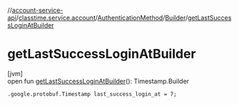 //[account-service-api](../../../../index.md)/[classtime.service.account](../../index.md)/[AuthenticationMethod](../index.md)/[Builder](index.md)/[getLastSuccessLoginAtBuilder](get-last-success-login-at-builder.md)

# getLastSuccessLoginAtBuilder

[jvm]\
open fun [getLastSuccessLoginAtBuilder](get-last-success-login-at-builder.md)(): Timestamp.Builder

`.google.protobuf.Timestamp last_success_login_at = 7;`
